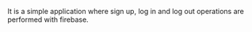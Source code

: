 It is a simple application where sign up, log in and log out operations are performed with firebase.
